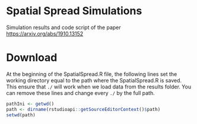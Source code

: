 # Spatial Spread Simulations
Simulation results and code script of the paper https://arxiv.org/abs/1910.13152

# Download

At the beginning of the SpatialSpread.R file, the following lines set the working directory equal to the path where the SpatialSpread.R is saved. This ensure that  `./` will work when we load data from the results folder. You can remove these lines and change every `./` by the full path. 

``` r
pathIni <- getwd()
path <- dirname(rstudioapi::getSourceEditorContext()$path)
setwd(path)
```
